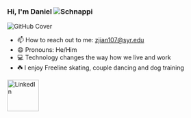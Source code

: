 ### Hi, I'm Daniel ![Schnappi](https://user-images.githubusercontent.com/35544956/125106824-18cdbd80-e0ae-11eb-9861-2c479a055b3c.png)


![GitHub Cover](https://user-images.githubusercontent.com/35544956/125106279-78779900-e0ad-11eb-9456-f6fa2e4a9271.png)



- 📫 How to reach out to me: zjian107@syr.edu
- 😄 Pronouns: He/Him
- 💻 Technology changes the way how we live and work 
- ☘️ I enjoy Freeline skating, couple dancing and dog training

<a href="https://www.linkedin.com/in/zezhengjiang/"><img width="74" alt="LinkedIn" src="https://user-images.githubusercontent.com/35544956/106090157-846f3000-60f7-11eb-898d-88ab210e1725.png"></a>
